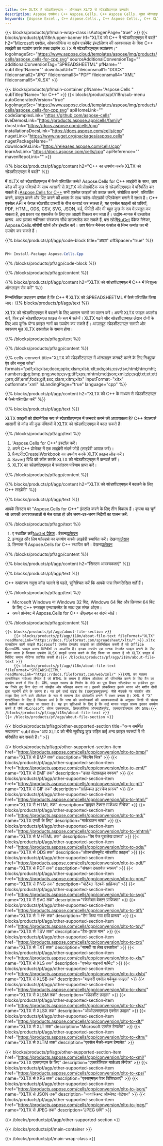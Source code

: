 ```yaml
---
title: C++ XLTX से स्प्रेडशीटएमएल - ऑनलाइन XLTX से स्प्रेडशीटएमएल कन्वर्टर
description: Aspose एक्सेल। C++ Aspose.Cells. C++ Aspose Cells. मुफ़्त ऑनलाइन C++ XLTX को स्प्रेडशीटएमएल सेवफॉर्मेट में कनवर्ट करें। C++ XLTX स्प्रेडशीटएमएल प्रारूप में। XLTX को स्प्रेडशीटएमएल C++ में सहेजें।
keywords: [Aspose Excel., C++ Aspose.Cells., C++ Aspose Cells., C++ XLTX to SPREADSHEETML saveformat., Free Online XLTX to SPREADSHEETML C++., C++ Convert XLTX to SPREADSHEETML]
---
```

{{< blocks/products/pf/main-wrap-class isAutogenPage="true" >}}
{{< blocks/products/pf/i18n/upper-banner h1="XLTX को C++ में स्प्रेडशीटएमएल में बदलें" h2="Microsoft एक्सेल, ओपनऑफिस या एडोब एक्रोबैट इंस्टॉलेशन की आवश्यकता के बिना C++ लाइब्रेरी का उपयोग करके उच्च प्रदर्शन XLTX से स्प्रेडशीटएमएल रूपांतरण।" logoImageSrc="https://www.aspose.cloud/templates/aspose/img/products/cells/aspose_cells-for-cpp.svg" sourceAdditionalConversionTag="" additionalConversionTag="SPREADSHEETML" pfName="" subTitlepfName="" downloadUrl="" fileiconsmall1="DOCX" fileiconsmall2="JPG" fileiconsmall3="PDF" fileiconsmall4="XML" fileiconsmall5="XLSX" >}}

{{< blocks/products/pf/main-container pfName="Aspose.Cells " subTitlepfName="for C++" >}}
{{< blocks/products/pf/i18n/sub-menu autoGeneratedVersion="true" logoImageSrc="https://www.aspose.cloud/templates/aspose/img/products/cells/aspose_cells-for-cpp.svg" apiHomeLink="" codeSamplesLink="https://github.com/aspose-cells" liveDemosLink="https://products.aspose.app/cells/family" docsLink="https://docs.aspose.com/cells/cpp" installationsDocsLink="https://docs.aspose.com/cells/cpp" nugetLink="https://www.nuget.org/packages/aspose.cells" nugetPackageName="" downloadAsLink="https://releases.aspose.com/cells/cpp" learnAsLink="https://docs.aspose.com/cells/cpp" apiReference="" mavenRepoLink="" >}}


{{% blocks/products/pf/agp/content h2="C++ का उपयोग करके XLTX को स्प्रेडशीटएमएल में बदलें" %}}

मैं XLTX को स्प्रेडशीटएमएल में कैसे परिवर्तित करूं? Aspose.Cells for C++ लाइब्रेरी के साथ, आप कोड की कुछ पंक्तियों के साथ आसानी से XLTX को प्रोग्रामेटिक रूप से स्प्रेडशीटएमएल में परिवर्तित कर सकते हैं।[Aspose.Cells for C++](https://products.aspose.com/cells/cpp) सभी एक्सेल फ़ाइलों को उत्पन्न करने, संशोधित करने, परिवर्तित करने, प्रस्तुत करने और प्रिंट करने की क्षमता के साथ क्रॉस-प्लेटफ़ॉर्म एप्लिकेशन बनाने में सक्षम है। C++ एक्सेल API न केवल स्प्रेडशीट प्रारूपों के बीच कनवर्ट कर सकता है, यह एक्सेल फाइलों को छवियों, PDF, HTML, ODS, CSV, SVG, JSON, वर्ड, पीपीटी और भी बहुत कुछ के रूप में प्रस्तुत कर सकता है, इस प्रकार यह एक्सचेंज के लिए एक आदर्श विकल्प बन जाता है। उद्योग-मानक में दस्तावेज़ प्रारूप. आप इसका नवीनतम संस्करण सीधे डाउनलोड कर सकते हैं, बस खोलें[NuGet](https://www.nuget.org/packages/Aspose.Cells.Cpp/) पैकेज मैनेजर, Aspose.Cells.सीपीपी खोजें और इंस्टॉल करें। आप पैकेज मैनेजर कंसोल से निम्न कमांड का भी उपयोग कर सकते हैं।

{{% blocks/products/pf/agp/code-block title="आज्ञा" offSpacer="true" %}}

```cs

PM> Install-Package Aspose.Cells.Cpp

```

{{% /blocks/products/pf/agp/code-block %}}

{{% /blocks/products/pf/agp/content %}}

{{% blocks/products/pf/agp/content h2="XLTX को स्प्रेडशीटएमएल में C++ में निःशुल्क ऑनलाइन सेव करें" %}}

निम्नलिखित उदाहरण दर्शाता है कि C++ में XLTX को SPREADSHEETML में कैसे परिवर्तित किया जाए।
{{% blocks/products/pf/agp/text %}}

XLTX को स्प्रेडशीटएमएल में बदलने के लिए आसान चरणों का पालन करें। अपनी XLTX फ़ाइल अपलोड करें, फिर इसे स्प्रेडशीटएमएल फ़ाइल के रूप में सहेजें। XLTX पढ़ने और स्प्रेडशीटएमएल लेखन दोनों के लिए आप पूर्णतः योग्य फ़ाइल नामों का उपयोग कर सकते हैं। आउटपुट स्प्रेडशीटएमएल सामग्री और स्वरूपण मूल XLTX दस्तावेज़ के समान होगा।

{{% /blocks/products/pf/agp/text %}}

{{% /blocks/products/pf/agp/content %}}

{{% cells-convert title="XLTX को स्प्रेडशीटएमएल में ऑनलाइन कनवर्ट करने के लिए निःशुल्क ऐप और नमूना कोड" formats="pdf;xls;xlsx;docx;pptx;xlsm;xlsb;xlt;ods;ots;csv;tsv;html;htm;mht;numbers;jpg;bmp;png;webp;svg;tiff;xps;mhtml;md;json;xml;zip;sql;txt;et;ett;prn;dif;emf;fods;gif;sxc;xlam;xltm;xltx" InputFormat="xltx" outformat="xml" IsLandingPage="true" language="cpp" %}}

{{% blocks/products/pf/agp/content h2="XLTX को C++ के माध्यम से स्प्रेडशीटएमएल में कैसे परिवर्तित करें" %}}

{{% blocks/products/pf/agp/text %}}

XLTX फ़ाइलों को प्रोग्रामेटिक रूप से स्प्रेडशीटएमएल में कनवर्ट करने की आवश्यकता है? C++ डेवलपर्स आसानी से कोड की कुछ पंक्तियों में XLTX को स्प्रेडशीटएमएल में बदल सकते हैं।

{{% /blocks/products/pf/agp/text %}}

1.  'Aspose.Cells for C++' इंस्टॉल करें।
1.  अपने C++ प्रोजेक्ट में एक लाइब्रेरी संदर्भ जोड़ें (लाइब्रेरी आयात करें)।
1.  फ़ैक्टरी::CreateIWorkbook का उपयोग करके XLTX फ़ाइल लोड करें।
1. Save() विधि को कॉल करके XLTX को स्प्रेडशीटएमएल में कनवर्ट करें।
1.  XLTX का स्प्रेडशीटएमएल में रूपांतरण परिणाम प्राप्त करें।

{{% /blocks/products/pf/agp/content %}}

{{% blocks/products/pf/agp/content h2="XLTX को स्प्रेडशीटएमएल में बदलने के लिए C++ लाइब्रेरी" %}}

{{% blocks/products/pf/agp/text %}}

आपके सिस्टम पर "Aspose.Cells for C++" इंस्टॉल करने के लिए तीन विकल्प हैं। कृपया वह चुनें जो आपकी आवश्यकताओं से मेल खाता हो और चरण-दर-चरण निर्देशों का पालन करें:

{{% /blocks/products/pf/agp/text %}}

1.  ए स्थापित करें[NuGet पैकेज](https://www.nuget.org/packages/Aspose.Cells.Cpp/) . देखना[प्रलेखन](https://docs.aspose.com/cells/cpp/installation/#using-nuget-package-manager)
1.  इन्क्लूड और लिब फोल्डर्स का उपयोग करके लाइब्रेरी स्थापित करें। देखना[प्रलेखन](https://docs.aspose.com/cells/cpp/installation/#using-include-and-lib-folders)
1.  लिनक्स में Aspose.Cells for C++ स्थापित करें। देखना[प्रलेखन](https://docs.aspose.com/cells/cpp/installation/#installing-asposecells-for-c-in-linux)

{{% /blocks/products/pf/agp/content %}}

{{% blocks/products/pf/agp/content h2="सिस्टम आवश्यकताएं" %}}

{{% blocks/products/pf/agp/text %}}

 C++ रूपांतरण नमूना कोड चलाने से पहले, सुनिश्चित करें कि आपके पास निम्नलिखित शर्तें हैं।

{{% /blocks/products/pf/agp/text %}}

- Microsoft Windows या Windows 32 बिट, Windows 64 बिट और लिनक्स 64 बिट के लिए C++ रनटाइम एनवायरमेंट के साथ एक संगत ओएस।
- अपने प्रोजेक्ट में Aspose.Cells for C++ डीएलएल का संदर्भ जोड़ें।

{{% /blocks/products/pf/agp/content %}}

<!-- aboutfile Starts -->
    {{< blocks/products/pf/agp/about-file-section >}}
        {{< blocks/products/pf/agp/i18n/about-file-text fileFormat="XLTX" readMoreLink="https://docs.fileformat.com/spreadsheet/xltx/" >}}.xltx एक्सटेंशन वाली फ़ाइलें Microsoft एक्सेल टेम्पलेट फ़ाइलों का प्रतिनिधित्व करती हैं जो Office OpenXML फ़ाइल प्रारूप विनिर्देशों पर आधारित हैं। इसका उपयोग एक मानक टेम्पलेट फ़ाइल बनाने के लिए किया जाता है जिसका उपयोग XLSX फ़ाइलें उत्पन्न करने के लिए किया जा सकता है जो XLTX फ़ाइल में निर्दिष्ट समान सेटिंग्स प्रदर्शित करती हैं।{{< /blocks/products/pf/agp/i18n/about-file-text >}}
        {{< blocks/products/pf/agp/i18n/about-file-text fileFormat="SPREADSHEETML" readMoreLink="https://docs.fileformat.com/web/xml/" >}}XML का मतलब एक्स्टेंसिबल मार्कअप लैंग्वेज है जो HTML के समान है लेकिन ऑब्जेक्ट को परिभाषित करने के लिए टैग का उपयोग करने में भिन्न है। XML फ़ाइल स्वरूप के निर्माण के पीछे का पूरा विचार सॉफ़्टवेयर या हार्डवेयर टूल पर निर्भर हुए बिना डेटा को संग्रहीत और परिवहन करना था। इसकी लोकप्रियता इसके मानव और मशीन दोनों द्वारा पठनीय होने के कारण है। यह इसे वर्ल्ड वाइड वेब (डब्ल्यूडब्ल्यूडब्ल्यू) जैसे नेटवर्क पर संग्रहीत और साझा किए जाने वाले ऑब्जेक्ट के रूप में सामान्य डेटा प्रोटोकॉल बनाने में सक्षम बनाता है। XML में "X" एक्स्टेंसिबल के लिए है जिसका अर्थ है कि भाषा को उपयोगकर्ता की आवश्यकताओं के अनुसार किसी भी संख्या में प्रतीकों तक बढ़ाया जा सकता है। यह इन सुविधाओं के लिए है कि कई मानक फ़ाइल प्रारूप इसका उपयोग करते हैं जैसे Microsoft ओपन एक्सएमएल, लिबरऑफिस ओपनडॉक्यूमेंट, एक्सएचटीएमएल और SVG।{{< /blocks/products/pf/agp/i18n/about-file-text >}}
    {{< /blocks/products/pf/agp/about-file-section >}}
<!-- aboutfile Ends -->

{{< blocks/products/pf/agp/other-supported-section title="अन्य समर्थित रूपांतरण" subTitle="आप XLTX को नीचे सूचीबद्ध कुछ सहित कई अन्य फ़ाइल स्वरूपों में भी परिवर्तित कर सकते हैं।" >}}

{{< blocks/products/pf/agp/other-supported-section-item href="https://products.aspose.com/cells/cpp/conversion/xltx-to-bmp/" name="XLTX से BMP तक" description="बिटमैप चित्र" >}}
{{< blocks/products/pf/agp/other-supported-section-item href="https://products.aspose.com/cells/cpp/conversion/xltx-to-emf/" name="XLTX से EMF तक" description="उन्नत मेटाफ़ाइल स्वरूप" >}}
{{< blocks/products/pf/agp/other-supported-section-item href="https://products.aspose.com/cells/cpp/conversion/xltx-to-gif/" name="XLTX से GIF तक" description="ग्राफ़िकल इंटरचेंज प्रारूप" >}}
{{< blocks/products/pf/agp/other-supported-section-item href="https://products.aspose.com/cells/cpp/conversion/xltx-to-html/" name="XLTX से HTML तक" description="हाइपर टेक्स्ट मार्कअप लैंग्वेज" >}}
{{< blocks/products/pf/agp/other-supported-section-item href="https://products.aspose.com/cells/cpp/conversion/xltx-to-md/" name="XLTX एमडी के लिए" description="मार्कडाउन भाषा" >}}
{{< blocks/products/pf/agp/other-supported-section-item href="https://products.aspose.com/cells/cpp/conversion/xltx-to-mhtml/" name="XLTX से MHTML तक" description="वेब पेज पुरालेख प्रारूप" >}}
{{< blocks/products/pf/agp/other-supported-section-item href="https://products.aspose.com/cells/cpp/conversion/xltx-to-ods/" name="XLTX से ODS तक" description="ओपनडॉक्यूमेंट स्प्रेडशीट फ़ाइल" >}}
{{< blocks/products/pf/agp/other-supported-section-item href="https://products.aspose.com/cells/cpp/conversion/xltx-to-pdf/" name="XLTX से PDF तक" description="संवहन दस्तावेज़ स्वरूप" >}}
{{< blocks/products/pf/agp/other-supported-section-item href="https://products.aspose.com/cells/cpp/conversion/xltx-to-png/" name="XLTX से PNG तक" description="पोर्टेबल नेटवर्क ग्राफ़िक्स" >}}
{{< blocks/products/pf/agp/other-supported-section-item href="https://products.aspose.com/cells/cpp/conversion/xltx-to-svg/" name="XLTX से SVG तक" description="स्केलेबल वेक्टर ग्राफिक्स" >}}
{{< blocks/products/pf/agp/other-supported-section-item href="https://products.aspose.com/cells/cpp/conversion/xltx-to-tiff/" name="XLTX से TIFF तक" description="टैग किया गया छवि प्रारूप" >}}
{{< blocks/products/pf/agp/other-supported-section-item href="https://products.aspose.com/cells/cpp/conversion/xltx-to-tsv/" name="XLTX से TSV तक" description="टैब-पृथक मान" >}}
{{< blocks/products/pf/agp/other-supported-section-item href="https://products.aspose.com/cells/cpp/conversion/xltx-to-txt/" name="XLTX से TXT तक" description="सामग्री या लेख दस्तावेज़" >}}
{{< blocks/products/pf/agp/other-supported-section-item href="https://products.aspose.com/cells/cpp/conversion/xltx-to-xls/" name="XLTX से XLS तक" description="एक्सेल बाइनरी फॉर्मेट" >}}
{{< blocks/products/pf/agp/other-supported-section-item href="https://products.aspose.com/cells/cpp/conversion/xltx-to-xlsb/" name="XLTX से XLSB तक" description="बाइनरी एक्सेल वर्कबुक फ़ाइल" >}}
{{< blocks/products/pf/agp/other-supported-section-item href="https://products.aspose.com/cells/cpp/conversion/xltx-to-xlsm/" name="XLTX से XLSM तक" description="स्प्रेडशीट फ़ाइल" >}}
{{< blocks/products/pf/agp/other-supported-section-item href="https://products.aspose.com/cells/cpp/conversion/xltx-to-xlsx/" name="XLTX से XLSX तक" description="ओओएक्सएमएल एक्सेल फ़ाइल" >}}
{{< blocks/products/pf/agp/other-supported-section-item href="https://products.aspose.com/cells/cpp/conversion/xltx-to-xlt/" name="XLTX से XLT तक" description="Microsoft एक्सेल टेम्पलेट" >}}
{{< blocks/products/pf/agp/other-supported-section-item href="https://products.aspose.com/cells/cpp/conversion/xltx-to-xltm/" name="XLTX से XLTM तक" description="एक्सेल मैक्रो-सक्षम टेम्पलेट" >}}

{{< blocks/products/pf/agp/other-supported-section-item href="https://products.aspose.com/cells/cpp/conversion/xltx-to-xml/" name="XLTX एक्सएमएल के लिए" description="एक्सटेंसिबल मार्कअप लैंग्वेज" >}}
{{< blocks/products/pf/agp/other-supported-section-item href="https://products.aspose.com/cells/cpp/conversion/xltx-to-xps/" name="XLTX से XPS तक" description="एक्सएमएल पेपर विशिष्टताएँ" >}}
{{< blocks/products/pf/agp/other-supported-section-item href="https://products.aspose.com/cells/cpp/conversion/xltx-to-json/" name="XLTX से JSON तक" description="जावास्क्रिप्ट ऑब्जेक्ट नोटेशन" >}}
{{< blocks/products/pf/agp/other-supported-section-item href="https://products.aspose.com/cells/cpp/conversion/xltx-to-jpeg/" name="XLTX से JPEG तक" description="JPEG छवि" >}}

{{< /blocks/products/pf/agp/other-supported-section >}}

{{< /blocks/products/pf/main-container >}}
    
{{< /blocks/products/pf/main-wrap-class >}}
